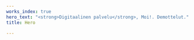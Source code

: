 ```yaml
---
works_index: true
hero_text: "<strong>Digitaalinen palvelu</strong>, Moi!. Demottelut."
title: Hero

---
```

<Hero :text="$page.frontmatter.hero_text" />
<WorksList />
